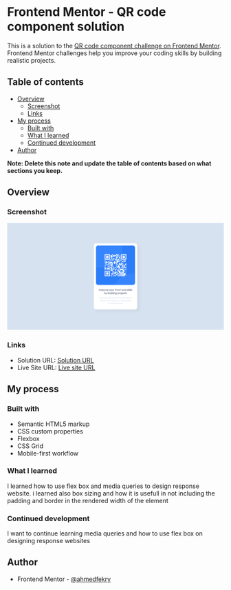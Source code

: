 # Frontend Mentor - QR code component solution

This is a solution to the [QR code component challenge on Frontend Mentor](https://www.frontendmentor.io/challenges/qr-code-component-iux_sIO_H). Frontend Mentor challenges help you improve your coding skills by building realistic projects. 

## Table of contents

- [Overview](#overview)
  - [Screenshot](#screenshot)
  - [Links](#links)
- [My process](#my-process)
  - [Built with](#built-with)
  - [What I learned](#what-i-learned)
  - [Continued development](#continued-development)
- [Author](#author)

**Note: Delete this note and update the table of contents based on what sections you keep.**

## Overview

### Screenshot

![](./images/screenshot.png)

### Links

- Solution URL: [Solution URL](https://github.com/ahmedfekry/ahmedfekry.github.io/tree/master/FrontendMentor/qr-code-component-main)
- Live Site URL: [Live site URL](https://ahmedfekry.github.io/FrontendMentor/qr-code-component-main/)

## My process

### Built with

- Semantic HTML5 markup
- CSS custom properties
- Flexbox
- CSS Grid
- Mobile-first workflow

### What I learned

I learned how to use flex box and media queries to design response website. i learned also box sizing and how it is usefull in not including the padding and border in the rendered width of the element


### Continued development

I want to continue learning media queries and how to use flex box on designing response websites 

## Author

- Frontend Mentor - [@ahmedfekry](https://www.frontendmentor.io/profile/ahmedfekry)

